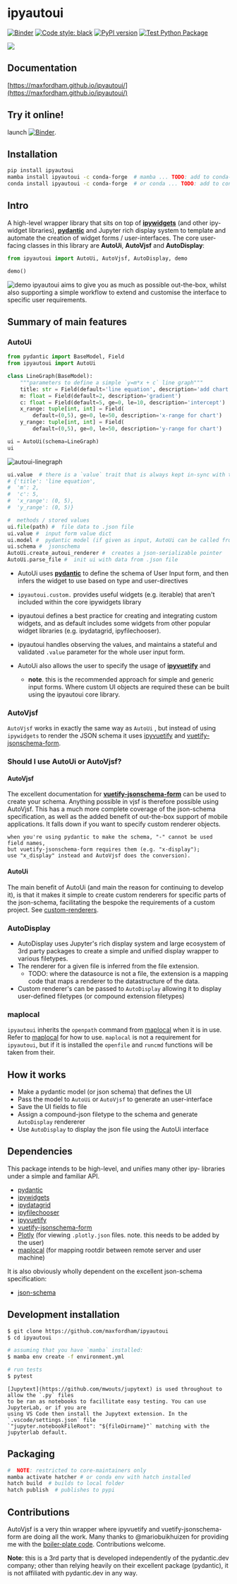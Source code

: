 # ipyautoui

[![Binder](https://mybinder.org/badge_logo.svg)](https://mybinder.org/v2/gh/maxfordham/ipyautoui/HEAD?urlpath=voila%2Frender%2Fdocs%2Fdemo.ipynb) [![Code style: black](https://img.shields.io/badge/code%20style-black-000000.svg)](https://github.com/psf/black) [![PyPI version](https://badge.fury.io/py/ipyautoui.svg)](https://badge.fury.io/py/ipyautoui) [![Test Python Package](https://github.com/maxfordham/ipyautoui/actions/workflows/test-python-package.yml/badge.svg)](https://github.com/maxfordham/ipyautoui/actions/workflows/test-python-package.yml)

![](images/logo.png)

## Documentation

[https://maxfordham.github.io/ipyautoui/](https://maxfordham.github.io/ipyautoui/)

## Try it online!

launch [![Binder](https://mybinder.org/badge_logo.svg)](https://mybinder.org/v2/gh/maxfordham/ipyautoui/HEAD?urlpath=voila%2Frender%2Fdocs%2Fdemo.ipynb).

## Installation

```sh
pip install ipyautoui
mamba install ipyautoui -c conda-forge  # mamba ... TODO: add to conda-forge.
conda install ipyautoui -c conda-forge  # or conda ... TODO: add to conda-forge.
```

## Intro

A high-level wrapper library that sits on top of [**ipywidgets**](https://github.com/jupyter-widgets/ipywidgets) (and other ipy- widget libraries), [**pydantic**](https://github.com/samuelcolvin/pydantic/) and Jupyter rich display system to template and automate the creation of widget forms / user-interfaces. The core user-facing classes in this library are **AutoUi**, **AutoVjsf** and **AutoDisplay**:

```python
from ipyautoui import AutoUi, AutoVjsf, AutoDisplay, demo

demo()
```
![demo](images/demo.png)
ipyautoui aims to give you as much as possible out-the-box, whilst also supporting a simple workflow to extend and customise the interface to specific user requirements.

## Summary of main features

### AutoUi

```python
from pydantic import BaseModel, Field
from ipyautoui import AutoUi

class LineGraph(BaseModel):
    """parameters to define a simple `y=m*x + c` line graph"""
    title: str = Field(default='line equation', description='add chart title')
    m: float = Field(default=2, description='gradient')
    c: float = Field(default=5, ge=0, le=10, description='intercept')
    x_range: tuple[int, int] = Field(
        default=(0,5), ge=0, le=50, description='x-range for chart')
    y_range: tuple[int, int] = Field(
        default=(0,5), ge=0, le=50, description='y-range for chart')

ui = AutoUi(schema=LineGraph)
ui
```

![autoui-linegraph](images/autoui-linegraph.png)

```python
ui.value  # there is a `value` trait that is always kept in-sync with the widget input form
# {'title': 'line equation',
#  'm': 2,
#  'c': 5,
#  'x_range': (0, 5),
#  'y_range': (0, 5)}

#  methods / stored values
ui.file(path) #  file data to .json file
ui.value #  input form value dict
ui.model #  pydantic model (if given as input, AutoUi can be called from a jsonschema only also)
ui.schema #  jsonschema
AutoUi.create_autoui_renderer #  creates a json-serializable pointer
AutoUi.parse_file #  init ui with data from .json file
```

* AutoUi uses [**pydantic**](https://github.com/samuelcolvin/pydantic/) to define the schema of User Input form, and then infers the widget to use based on type and user-directives
* `ipyautoui.custom.` provides useful widgets (e.g. iterable) that aren't included within the core ipywidgets library
* ipyautoui defines a best practice for creating and integrating custom widgets, and as default includes some widgets from other popular widget libraries (e.g. ipydatagrid, ipyfilechooser).
* ipyautoui handles observing the values, and maintains a stateful and validated `.value` parameter for the whole user input form.
* AutoUi also allows the user to specify the usage of [**ipyvuetify**](https://github.com/widgetti/ipyvuetify) and

  * **note**. this is the recommended approach for simple and generic input forms. Where custom UI objects are required these can be built using the ipyautoui core library.

### AutoVjsf

`AutoVjsf` works in exactly the same way as `AutoUi` , but instead of using `ipywidgets` to render the JSON schema it uses [ipyvuetify](https://github.com/widgetti/ipyvuetify) and [vuetify-jsonschema-form](https://github.com/koumoul-dev/vuetify-jsonschema-form).

### Should I use AutoUi or AutoVjsf?

#### AutoVjsf

The excellent documentation for [**vuetify-jsonschema-form**](https://koumoul-dev.github.io/vuetify-jsonschema-form/latest/) can be used to create your schema. Anything possible in vjsf is therefore possible using AutoVjsf. This has a much more complete coverage of the json-schema specification, as well as the added benefit of out-the-box support of mobile applications. It falls down if you want to specify custom renderer objects.

```{note}
when you're using pydantic to make the schema, "-" cannot be used field names, 
but vuetify-jsonschema-form requires them (e.g. "x-display"); 
use "x_display" instead and AutoVjsf does the conversion).

```

#### AutoUi

The main benefit of AutoUi (and main the reason for continuing to develop it), is that it makes it simple to create custom renderers for specific parts of the json-schema, facilitating the bespoke the requirements of a custom project. See [custom-renderers](custom-renderers.ipynb).

### AutoDisplay

* AutoDisplay uses Jupyter's rich display system and large ecosystem of 3rd party packages to create a simple and unified display wrapper to various filetypes.
* The renderer for a given file is inferred from the file extension.
  * TODO: where the datasource is not a file, the extension is a mapping code that maps a renderer to the datastructure of the data.
* Custom renderer's can be passed to `AutoDisplay` allowing it to display user-defined filetypes (or compound extension filetypes)

### maplocal

`ipyautoui` inherits the `openpath` command from [maplocal](https://github.com/maxfordham/maplocal) when it is in use. Refer to [maplocal](https://github.com/maxfordham/maplocal) for how to use.
`maplocal` is not a requirement for `ipyautoui`, but if it is installed the `openfile` and `runcmd` functions will be taken from their.

## How it works

* Make a pydantic model (or json schema) that defines the UI
* Pass the model to `AutoUi` or `AutoVjsf` to generate an user-interface
* Save the UI fields to file
* Assign a compound-json filetype to the schema and generate `AutoDisplay` rendererer
* Use `AutoDisplay` to display the json file using the AutoUi interface

## Dependencies

This package intends to be high-level, and unifies many other ipy- libraries under a simple and familiar API.

* [pydantic](https://github.com/samuelcolvin/pydantic/)
* [ipywidgets](https://github.com/jupyter-widgets/ipywidgets)
* [ipydatagrid](https://github.com/bloomberg/ipydatagrid)
* [ipyfilechooser](https://github.com/crahan/ipyfilechooser)
* [ipyvuetify](https://github.com/widgetti/ipyvuetify)
* [vuetify-jsonschema-form](https://github.com/koumoul-dev/vuetify-jsonschema-form)
* [Plotly](https://github.com/plotly/plotly.py) (for viewing `.plotly.json` files. note. this needs to be added by the user)
* [maplocal](https://github.com/maxfordham/maplocal) (for mapping rootdir between remote server and user machine)

It is also obviously wholly dependent on the excellent json-schema specification:

* [json-schema](https://json-schema.org/)

## Development installation

```sh
$ git clone https://github.com/maxfordham/ipyautoui
$ cd ipyautoui

# assuming that you have `mamba` installed:
$ mamba env create -f environment.yml

# run tests
$ pytest
```

```{note}
[Jupytext](https://github.com/mwouts/jupytext) is used throughout to allow the `.py` files
to be ran as notebooks to facillitate easy testing. You can use JupyterLab, or if you are 
using VS Code then install the Jupytext extension. In the `.vscode/settings.json` file
`"jupyter.notebookFileRoot": "${fileDirname}"` matching with the jupyterlab default. 
```

## Packaging

```sh
#  NOTE: restricted to core-maintainers only
mamba activate hatcher # or conda env with hatch installed
hatch build  # builds to local folder
hatch publish  # publishes to pypi
```

## Contributions

AutoVjsf is a very thin wrapper where ipyvuetify and vuetify-jsonschema-form are doing all the work.
Many thanks to @mariobuikhuizen for providing me with the [boiler-plate code](https://github.com/widgetti/ipyvuetify/issues/182).
Contributions welcome.

**Note**: this is a 3rd party that is developed independently of the pydantic.dev company; other than relying
heavily on their excellent package (pydantic), it is not affiliated with pydantic.dev in any way.  

